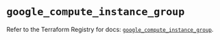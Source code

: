 # `google_compute_instance_group`

Refer to the Terraform Registry for docs: [`google_compute_instance_group`](https://registry.terraform.io/providers/hashicorp/google/6.47.0/docs/resources/compute_instance_group).
